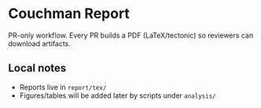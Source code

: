 # Couchman Report

PR-only workflow. Every PR builds a PDF (LaTeX/tectonic) so reviewers can download artifacts.

## Local notes
- Reports live in `report/tex/`
- Figures/tables will be added later by scripts under `analysis/`
